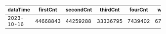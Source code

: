 |dataTime|firstCnt|secondCnt|thirdCnt|fourCnt|winCnt|vrate|wrate|
|-|-|-|-|-|-|-|-|
|2023-10-16|44668843|44259288|33336795|7439402|6701719|86.6%|14.3%|
